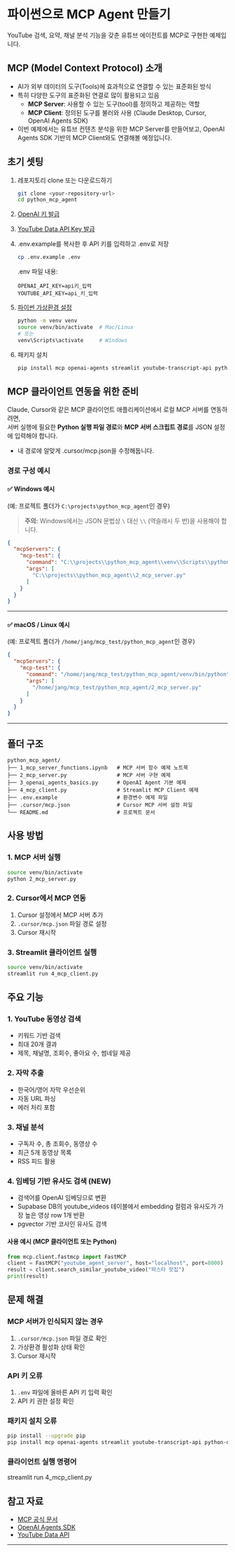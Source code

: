 # 파이썬으로 MCP Agent 만들기

YouTube 검색, 요약, 채널 분석 기능을 갖춘 유튜브 에이전트를 MCP로 구현한 예제입니다.

## MCP (Model Context Protocol) 소개

- AI가 외부 데이터의 도구(Tools)에 효과적으로 연결할 수 있는 표준화된 방식
- 특히 다양한 도구의 표준화된 연결로 많이 활용되고 있음
    - **MCP Server**: 사용할 수 있는 도구(tool)를 정의하고 제공하는 역할  
    - **MCP Client**: 정의된 도구를 불러와 사용 (Claude Desktop, Cursor, OpenAI Agents SDK)
- 이번 예제에서는 유튜브 컨텐츠 분석을 위한 MCP Server를 만들어보고, OpenAI Agents SDK 기반의 MCP Client와도 연결해볼 예정입니다.

## 초기 셋팅

1. 레포지토리 clone 또는 다운로드하기
    ```bash
    git clone <your-repository-url>
    cd python_mcp_agent
    ```
2. [OpenAI 키 발급](https://platform.openai.com/api-keys)
3. [YouTube Data API Key 발급](https://console.cloud.google.com/apis/credentials)
4. .env.example를 복사한 후 API 키를 입력하고 .env로 저장

    ```bash
    cp .env.example .env
    ```

    .env 파일 내용:
    ```env
    OPENAI_API_KEY=api키_입력
    YOUTUBE_API_KEY=api_키_입력
    ```

5. [파이썬 가상환경 설정](https://docs.python.org/3/library/venv.html)
    ```bash
    python -m venv venv
    source venv/bin/activate  # Mac/Linux
    # 또는
    venv\Scripts\activate     # Windows
    ```
6. 패키지 설치

    ```bash
    pip install mcp openai-agents streamlit youtube-transcript-api python-dotenv requests
    ```

## MCP 클라이언트 연동을 위한 준비

Claude, Cursor와 같은 MCP 클라이언트 애플리케이션에서 로컬 MCP 서버를 연동하려면,  
서버 실행에 필요한 **Python 실행 파일 경로**와 **MCP 서버 스크립트 경로**를 JSON 설정에 입력해야 합니다.
- 내 경로에 알맞게 .cursor/mcp.json을 수정해둡니다.

### 경로 구성 예시

#### ✅ Windows 예시  
(예: 프로젝트 폴더가 `C:\projects\python_mcp_agent`인 경우)

> **주의:** Windows에서는 JSON 문법상 `\` 대신 `\\` (역슬래시 두 번)을 사용해야 합니다.

```json
{
  "mcpServers": {
    "mcp-test": {
      "command": "C:\\projects\\python_mcp_agent\\venv\\Scripts\\python.exe",
      "args": [
        "C:\\projects\\python_mcp_agent\\2_mcp_server.py"
      ]
    }
  }
}
```

---

#### ✅ macOS / Linux 예시  
(예: 프로젝트 폴더가 `/home/jang/mcp_test/python_mcp_agent`인 경우)

```json
{
  "mcpServers": {
    "mcp-test": {
      "command": "/home/jang/mcp_test/python_mcp_agent/venv/bin/python",
      "args": [
        "/home/jang/mcp_test/python_mcp_agent/2_mcp_server.py"
      ]
    }
  }
}
```

---

## 폴더 구조

```
python_mcp_agent/
├── 1_mcp_server_functions.ipynb   # MCP 서버 함수 예제 노트북
├── 2_mcp_server.py                # MCP 서버 구현 예제
├── 3_openai_agents_basics.py      # OpenAI Agent 기본 예제
├── 4_mcp_client.py                # Streamlit MCP Client 예제
├── .env.example                   # 환경변수 예제 파일
├── .cursor/mcp.json               # Cursor MCP 서버 설정 파일
└── README.md                      # 프로젝트 문서
```

## 사용 방법

### 1. MCP 서버 실행
```bash
source venv/bin/activate
python 2_mcp_server.py
```

### 2. Cursor에서 MCP 연동
1. Cursor 설정에서 MCP 서버 추가
2. `.cursor/mcp.json` 파일 경로 설정
3. Cursor 재시작

### 3. Streamlit 클라이언트 실행
```bash
source venv/bin/activate
streamlit run 4_mcp_client.py
```

## 주요 기능

### 1. YouTube 동영상 검색
- 키워드 기반 검색
- 최대 20개 결과
- 제목, 채널명, 조회수, 좋아요 수, 썸네일 제공

### 2. 자막 추출
- 한국어/영어 자막 우선순위
- 자동 URL 파싱
- 에러 처리 포함

### 3. 채널 분석
- 구독자 수, 총 조회수, 동영상 수
- 최근 5개 동영상 목록
- RSS 피드 활용

### 4. **임베딩 기반 유사도 검색 (NEW)**
- 검색어를 OpenAI 임베딩으로 변환
- Supabase DB의 youtube_videos 테이블에서 embedding 컬럼과 유사도가 가장 높은 영상 row 1개 반환
- pgvector 기반 코사인 유사도 검색

#### 사용 예시 (MCP 클라이언트 또는 Python)
```python
from mcp.client.fastmcp import FastMCP
client = FastMCP("youtube_agent_server", host="localhost", port=8000)
result = client.search_similar_youtube_video("파스타 맛집")
print(result)
```

## 문제 해결

### MCP 서버가 인식되지 않는 경우
1. `.cursor/mcp.json` 파일 경로 확인
2. 가상환경 활성화 상태 확인
3. Cursor 재시작

### API 키 오류
1. `.env` 파일에 올바른 API 키 입력 확인
2. API 키 권한 설정 확인

### 패키지 설치 오류
```bash
pip install --upgrade pip
pip install mcp openai-agents streamlit youtube-transcript-api python-dotenv requests
```
### 클라이언트 실행 명령어
streamlit run 4_mcp_client.py

## 참고 자료

- [MCP 공식 문서](https://modelcontextprotocol.io/)
- [OpenAI Agents SDK](https://github.com/openai/openai-python)
- [YouTube Data API](https://developers.google.com/youtube/v3)

---
